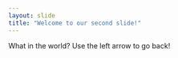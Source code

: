 ```yaml
---
layout: slide
title: "Welcome to our second slide!"
---
```

What in the world? 
Use the left arrow to go back!
